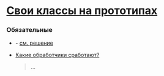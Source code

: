 # [Свои классы на прототипах](https://learn.javascript.ru/classes)

### Обязательные
 
* []() - [см. решение]()

* [Какие обработчики сработают?]()
  > ...
